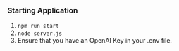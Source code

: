 ### Starting Application

1. `npm run start`
2. `node server.js`
3. Ensure that you have an OpenAI Key in your .env file.
